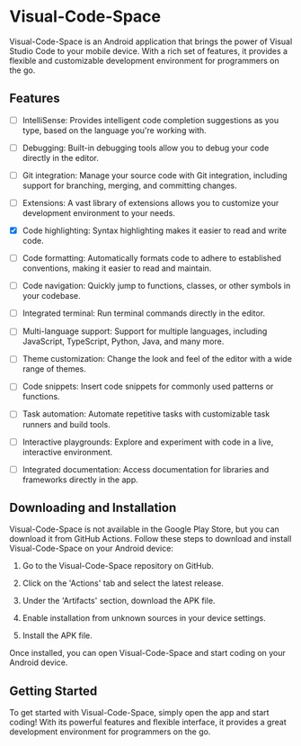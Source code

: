 # Visual-Code-Space

Visual-Code-Space is an Android application that brings the power of Visual Studio Code to your mobile device. With a rich set of features, it provides a flexible and customizable development environment for programmers on the go.

## Features

- [ ] IntelliSense: Provides intelligent code completion suggestions as you type, based on the language you're working with.

- [ ] Debugging: Built-in debugging tools allow you to debug your code directly in the editor.

- [ ] Git integration: Manage your source code with Git integration, including support for branching, merging, and committing changes.

- [ ] Extensions: A vast library of extensions allows you to customize your development environment to your needs.

- [x] Code highlighting: Syntax highlighting makes it easier to read and write code.

- [ ] Code formatting: Automatically formats code to adhere to established conventions, making it easier to read and maintain.

- [ ] Code navigation: Quickly jump to functions, classes, or other symbols in your codebase.

- [ ] Integrated terminal: Run terminal commands directly in the editor.

- [ ] Multi-language support: Support for multiple languages, including JavaScript, TypeScript, Python, Java, and many more.

- [ ] Theme customization: Change the look and feel of the editor with a wide range of themes.

- [ ] Code snippets: Insert code snippets for commonly used patterns or functions.

- [ ] Task automation: Automate repetitive tasks with customizable task runners and build tools.

- [ ] Interactive playgrounds: Explore and experiment with code in a live, interactive environment.

- [ ] Integrated documentation: Access documentation for libraries and frameworks directly in the app.

## Downloading and Installation

Visual-Code-Space is not available in the Google Play Store, but you can download it from GitHub Actions. Follow these steps to download and install Visual-Code-Space on your Android device:

1. Go to the Visual-Code-Space repository on GitHub.

2. Click on the 'Actions' tab and select the latest release.

3. Under the 'Artifacts' section, download the APK file.

4. Enable installation from unknown sources in your device settings.

5. Install the APK file.

Once installed, you can open Visual-Code-Space and start coding on your Android device.

## Getting Started

To get started with Visual-Code-Space, simply open the app and start coding! With its powerful features and flexible interface, it provides a great development environment for programmers on the go.

